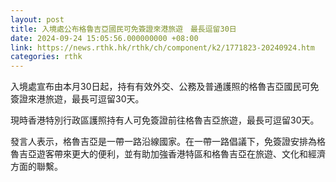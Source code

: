 ```yaml
---
layout: post
title: 入境處公布格魯吉亞國民可免簽證來港旅遊　最長逗留30日
date: 2024-09-24 15:05:56.000000000 +08:00
link: https://news.rthk.hk/rthk/ch/component/k2/1771823-20240924.htm
categories: rthk
---
```


入境處宣布由本月30日起，持有有效外交、公務及普通護照的格魯吉亞國民可免簽證來港旅遊，最長可逗留30天。
 
現時香港特別行政區護照持有人可免簽證前往格魯吉亞旅遊，最長可逗留30天。
 
發言人表示，格魯吉亞是一帶一路沿線國家。在一帶一路倡議下，免簽證安排為格魯吉亞遊客帶來更大的便利，並有助加強香港特區和格魯吉亞在旅遊、文化和經濟方面的聯繫。

